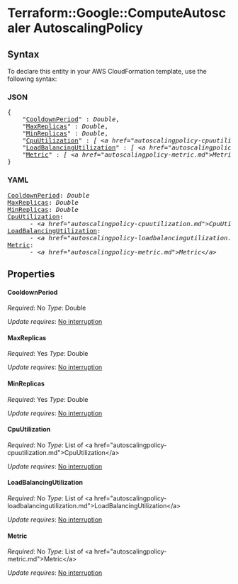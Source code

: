 # Terraform::Google::ComputeAutoscaler AutoscalingPolicy

## Syntax

To declare this entity in your AWS CloudFormation template, use the following syntax:

### JSON

<pre>
{
    "<a href="#cooldownperiod" title="CooldownPeriod">CooldownPeriod</a>" : <i>Double</i>,
    "<a href="#maxreplicas" title="MaxReplicas">MaxReplicas</a>" : <i>Double</i>,
    "<a href="#minreplicas" title="MinReplicas">MinReplicas</a>" : <i>Double</i>,
    "<a href="#cpuutilization" title="CpuUtilization">CpuUtilization</a>" : <i>[ &lt;a href=&#34;autoscalingpolicy-cpuutilization.md&#34;&gt;CpuUtilization&lt;/a&gt;, ... ]</i>,
    "<a href="#loadbalancingutilization" title="LoadBalancingUtilization">LoadBalancingUtilization</a>" : <i>[ &lt;a href=&#34;autoscalingpolicy-loadbalancingutilization.md&#34;&gt;LoadBalancingUtilization&lt;/a&gt;, ... ]</i>,
    "<a href="#metric" title="Metric">Metric</a>" : <i>[ &lt;a href=&#34;autoscalingpolicy-metric.md&#34;&gt;Metric&lt;/a&gt;, ... ]</i>
}
</pre>

### YAML

<pre>
<a href="#cooldownperiod" title="CooldownPeriod">CooldownPeriod</a>: <i>Double</i>
<a href="#maxreplicas" title="MaxReplicas">MaxReplicas</a>: <i>Double</i>
<a href="#minreplicas" title="MinReplicas">MinReplicas</a>: <i>Double</i>
<a href="#cpuutilization" title="CpuUtilization">CpuUtilization</a>: <i>
      - &lt;a href=&#34;autoscalingpolicy-cpuutilization.md&#34;&gt;CpuUtilization&lt;/a&gt;</i>
<a href="#loadbalancingutilization" title="LoadBalancingUtilization">LoadBalancingUtilization</a>: <i>
      - &lt;a href=&#34;autoscalingpolicy-loadbalancingutilization.md&#34;&gt;LoadBalancingUtilization&lt;/a&gt;</i>
<a href="#metric" title="Metric">Metric</a>: <i>
      - &lt;a href=&#34;autoscalingpolicy-metric.md&#34;&gt;Metric&lt;/a&gt;</i>
</pre>

## Properties

#### CooldownPeriod

_Required_: No
_Type_: Double

_Update requires_: [No interruption](https://docs.aws.amazon.com/AWSCloudFormation/latest/UserGuide/using-cfn-updating-stacks-update-behaviors.html#update-no-interrupt)

#### MaxReplicas

_Required_: Yes
_Type_: Double

_Update requires_: [No interruption](https://docs.aws.amazon.com/AWSCloudFormation/latest/UserGuide/using-cfn-updating-stacks-update-behaviors.html#update-no-interrupt)

#### MinReplicas

_Required_: Yes
_Type_: Double

_Update requires_: [No interruption](https://docs.aws.amazon.com/AWSCloudFormation/latest/UserGuide/using-cfn-updating-stacks-update-behaviors.html#update-no-interrupt)

#### CpuUtilization

_Required_: No
_Type_: List of &lt;a href=&#34;autoscalingpolicy-cpuutilization.md&#34;&gt;CpuUtilization&lt;/a&gt;

_Update requires_: [No interruption](https://docs.aws.amazon.com/AWSCloudFormation/latest/UserGuide/using-cfn-updating-stacks-update-behaviors.html#update-no-interrupt)

#### LoadBalancingUtilization

_Required_: No
_Type_: List of &lt;a href=&#34;autoscalingpolicy-loadbalancingutilization.md&#34;&gt;LoadBalancingUtilization&lt;/a&gt;

_Update requires_: [No interruption](https://docs.aws.amazon.com/AWSCloudFormation/latest/UserGuide/using-cfn-updating-stacks-update-behaviors.html#update-no-interrupt)

#### Metric

_Required_: No
_Type_: List of &lt;a href=&#34;autoscalingpolicy-metric.md&#34;&gt;Metric&lt;/a&gt;

_Update requires_: [No interruption](https://docs.aws.amazon.com/AWSCloudFormation/latest/UserGuide/using-cfn-updating-stacks-update-behaviors.html#update-no-interrupt)

